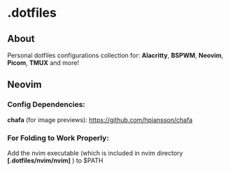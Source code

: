 # .dotfiles

## About

Personal dotfiles configurations collection for: **Alacritty**, **BSPWM**, **Neovim**, **Picom**, **TMUX** and more!

## Neovim

### Config Dependencies:

**chafa** (for image previews): https://github.com/hpjansson/chafa

### For Folding to Work Properly:

Add the nvim executable (which is included in nvim directory **[.dotfiles/nvim/nvim]** ) to $PATH
